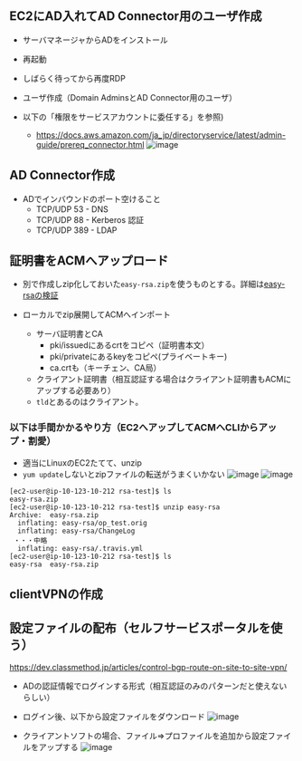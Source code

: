 
## EC2にAD入れてAD Connector用のユーザ作成
- サーバマネージャからADをインストール
- 再起動
- しばらく待ってから再度RDP
- ユーザ作成（Domain AdminsとAD Connector用のユーザ）

- 以下の「権限をサービスアカウントに委任する」を参照)
  - https://docs.aws.amazon.com/ja_jp/directoryservice/latest/admin-guide/prereq_connector.html
![image](https://user-images.githubusercontent.com/60077121/98249118-3b588580-1fb9-11eb-8c5b-30419ef01cfd.png)

## AD Connector作成
- ADでインバウンドのポート空けること
  - TCP/UDP 53 - DNS
  - TCP/UDP 88 - Kerberos 認証
  - TCP/UDP 389 - LDAP

## 証明書をACMへアップロード
- 別で作成しzip化しておいた`easy-rsa.zip`を使うものとする。詳細は[easy-rsaの検証](https://github.com/murakami-dev/study-memo/blob/master/Network/ClientVPN/easy-rsa%E3%81%AE%E6%A4%9C%E8%A8%BC.md)

- ローカルでzip展開してACMへインポート
  - サーバ証明書とCA
    - pki/issuedにあるcrtをコピペ（証明書本文）
    - pki/privateにあるkeyをコピペ(プライベートキー)
    - ca.crtも（キーチェン、CA局）
  - クライアント証明書（相互認証する場合はクライアント証明書もACMにアップする必要あり）
  - `tld`とあるのはクライアント。

### 以下は手間かかるやり方（EC2へアップしてACMへCLIからアップ・割愛）
- 適当にLinuxのEC2たてて、unzip
- `yum update`しないとzipファイルの転送がうまくいかない
![image](https://user-images.githubusercontent.com/60077121/98253282-2b8f7000-1fbe-11eb-8775-06f4acd6bf14.png)
![image](https://user-images.githubusercontent.com/60077121/98253978-10713000-1fbf-11eb-9dab-dab88775cca1.png)


```
[ec2-user@ip-10-123-10-212 rsa-test]$ ls
easy-rsa.zip
[ec2-user@ip-10-123-10-212 rsa-test]$ unzip easy-rsa
Archive:  easy-rsa.zip
  inflating: easy-rsa/op_test.orig
  inflating: easy-rsa/ChangeLog
 ・・・中略
  inflating: easy-rsa/.travis.yml
[ec2-user@ip-10-123-10-212 rsa-test]$ ls
easy-rsa  easy-rsa.zip
```

## clientVPNの作成

## 設定ファイルの配布（セルフサービスポータルを使う）
https://dev.classmethod.jp/articles/control-bgp-route-on-site-to-site-vpn/

- ADの認証情報でログインする形式（相互認証のみのパターンだと使えないらしい）
- ログイン後、以下から設定ファイルをダウンロード
![image](https://user-images.githubusercontent.com/60077121/98258119-d3f40300-1fc3-11eb-8111-d650a899106c.png)

- クライアントソフトの場合、ファイル⇒プロファイルを追加から設定ファイルをアップする
![image](https://user-images.githubusercontent.com/60077121/98258340-19183500-1fc4-11eb-84f6-7841cadc7e88.png)


